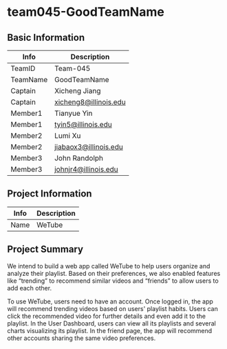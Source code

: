 # team045-GoodTeamName

## Basic Information

|   Info      |        Description     |
| ----------- | ---------------------- |
|   TeamID    |        Team-045        |
|   TeamName  |      GoodTeamName      |
|   Captain   |       Xicheng Jiang    |
|   Captain   |  xicheng8@illinois.edu |
|   Member1   |        Tianyue Yin     |
|   Member1   |   tyin5@illinois.edu   |
|   Member2   |        Lumi Xu         |
|   Member2   |  jiabaox3@illinois.edu |
|   Member3   |      John Randolph     |
|   Member3   |   johnjr4@illinois.edu |

## Project Information

|    Info     |        Description     |
| ----------- | ---------------------- |
|    Name     |         WeTube         |

## Project Summary

We intend to build a web app called WeTube to help users organize and analyze their playlist. Based on their preferences, we also enabled features like “trending” to recommend similar videos and “friends” to allow users to add each other. 

To use WeTube, users need to have an account. Once logged in, the app will recommend trending videos based on users' playlist habits. Users can click the recommended video for further details and even add it to the playlist. In the User Dashboard, users can view all its playlists and several charts visualizing its playlist. In the friend page, the app will recommend other accounts sharing the same video preferences. 

